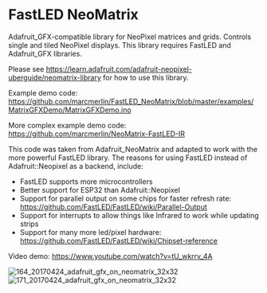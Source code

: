 FastLED NeoMatrix
=================

Adafruit_GFX-compatible library for NeoPixel matrices and grids. Controls single and tiled NeoPixel displays.
This library requires FastLED and Adafruit_GFX libraries.

Please see https://learn.adafruit.com/adafruit-neopixel-uberguide/neomatrix-library for how to use this library.

Example demo code: https://github.com/marcmerlin/FastLED_NeoMatrix/blob/master/examples/MatrixGFXDemo/MatrixGFXDemo.ino

More complex example demo code: https://github.com/marcmerlin/NeoMatrix-FastLED-IR

This code was taken from Adafruit_NeoMatrix and adapted to work with the more powerful FastLED library.
The reasons for using FastLED instead of Adafruit::Neopixel as a backend, include:
* FastLED supports more microcontrollers
* Better support for ESP32 than Adafruit::Neopixel
* Support for parallel output on some chips for faster refresh rate: https://github.com/FastLED/FastLED/wiki/Parallel-Output
* Support for interrupts to allow things like Infrared to work while updating strips
* Support for many more led/pixel hardware: https://github.com/FastLED/FastLED/wiki/Chipset-reference

Video demo: https://www.youtube.com/watch?v=tU_wkrrv_4A

![164_20170424_adafruit_gfx_on_neomatrix_32x32](https://user-images.githubusercontent.com/1369412/38774532-5d6b0f2e-4020-11e8-86ef-afdffbeb1e1d.jpg)
![171_20170424_adafruit_gfx_on_neomatrix_32x32](https://user-images.githubusercontent.com/1369412/38774533-5d83d6bc-4020-11e8-95bb-417368143d70.jpg)
